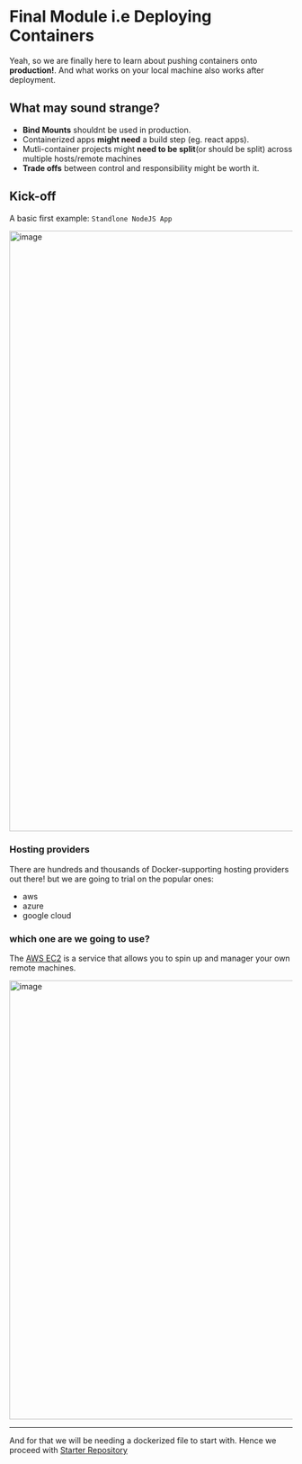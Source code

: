 # Final Module i.e Deploying Containers

Yeah, so we are finally here to learn about pushing containers onto **production!**. And what works on your local machine also works after deployment.

## What may sound strange?

- **Bind Mounts** shouldnt be used in production. 
- Containerized apps **might need** a build step (eg. react apps).
- Mutli-container projects might **need to be split**(or should be split) across multiple hosts/remote machines
- **Trade offs** between control and responsibility might be worth it.


## Kick-off

A  basic first example: `Standlone NodeJS App`

<img width="1067" alt="image" src="https://github.com/user-attachments/assets/a189a64e-f873-43bc-b7e0-4a95090c9ec9">

### Hosting providers

There are hundreds and thousands of Docker-supporting hosting providers out there! but we are going to trial on the popular ones:
- aws
- azure
- google cloud

### which one are we going to use?

The [AWS EC2](https://aws.amazon.com/free/?nc2=h_ql_pr_ft&all-free-tier.sort-by=item.additionalFields.SortRank&all-free-tier.sort-order=asc&awsf.Free%20Tier%20Types=*all&awsf.Free%20Tier%20Categories=*all]) is a service that allows you to spin up and manager your own remote machines.

<img width="780" alt="image" src="https://github.com/user-attachments/assets/7aa30c2c-4ddb-4bba-a4f0-0d4b0ab46d45">

---

And for that we will be needing a dockerized file to start with. Hence we proceed with [Starter Repository](https://github.com/Hritik003/Docker-Complete/tree/main/05%20Deploying%20Containers/deployment-01-starting-setup)


